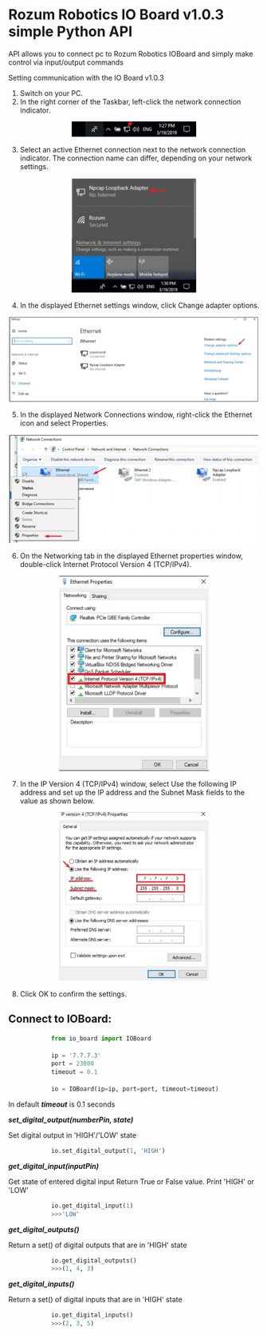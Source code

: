 # Rozum Robotics IO Board v1.0.3 simple Python API

API allows you to connect pc to Rozum Robotics IOBoard and simply make control via input/output commands

Setting communication with the IO Board v1.0.3

1. Switch on your PC.
2. In the right corner of the Taskbar, left-click the network connection indicator.

<p align='center'>
<img width='250'  src='screenshots/Taskbar.jpg'>
</p>

3. Select an active Ethernet connection next to the network connection indicator. The
connection name can differ, depending on your network settings.

<p align='center'>
<img width='250'  src='screenshots/Taskbar2.jpg'>
</p>

4. In the displayed Ethernet settings window, click Change adapter options.

<p align='center'>
<img width='500' src='screenshots/ChangeAdapterOptions.jpg'>
</p>

5. In the displayed Network Connections window, right-click the Ethernet icon and
select Properties.

<p align='center'>
<img width='500'  src='screenshots/Properties.jpg'>
</p>

6. On the Networking tab in the displayed Ethernet properties window, double-click
Internet Protocol Version 4 (TCP/IPv4).

<p align='center'>
<img width='300'  src='screenshots/EthernetProperties.jpg'>
</p>

7. In the IP Version 4 (TCP/IPv4) window, select Use the following IP address and
set up the IP address and the Subnet Mask fields to the value as shown below.

<p align='center'>
<img width='300'  src='screenshots/IPVersion.jpg'>
</p>

8. Click OK to confirm the settings.

## Connect to IOBoard:

```python
            from io_board import IOBoard

            ip = '7.7.7.3'
            port = 23000
            timeout = 0.1

            io = IOBoard(ip=ip, port=port, timeout=timeout)
```

In default ***timeout*** is 0.1 seconds

***set_digital_output(numberPin, state)***

Set digital output in 'HIGH'/'LOW' state

```python
            io.set_digital_output(1, 'HIGH')
```

***get_digital_input(inputPin)***

Get state of entered digital input
Return True or False value. Print 'HIGH' or 'LOW'

```python
            io.get_digital_input(1)
            >>>'LOW'
```

***get_digital_outputs()***

Return a set() of digital outputs that are in 'HIGH' state

```python
            io.get_digital_outputs()
            >>>(1, 4, 3)
```

***get_digital_inputs()***

Return a set() of digital inputs that are in 'HIGH' state

```python
            io.get_digital_inputs()
            >>>(2, 3, 5)
```